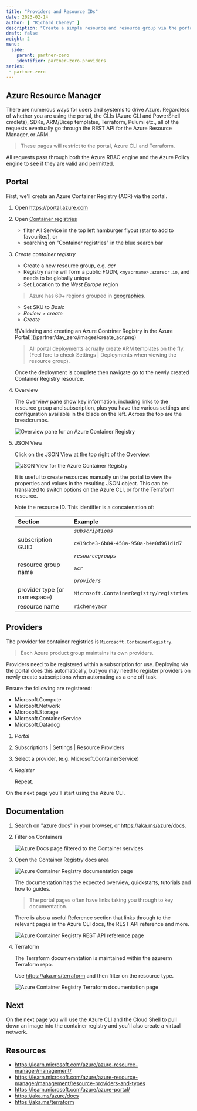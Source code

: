 ```yaml
---
title: "Providers and Resource IDs"
date: 2023-02-14
author: [ "Richard Cheney" ]
description: "Create a simple resource and resource group via the portal. Learn about providers and resourceIds."
draft: false
weight: 2
menu:
  side:
    parent: partner-zero
    identifier: partner-zero-providers
series:
 - partner-zero
---
```


## Azure Resource Manager

There are numerous ways for users and systems to drive Azure. Regardless of whether you are using the portal, the CLIs (Azure CLI and PowerShell cmdlets), SDKs, ARM/Bicep templates, Terraform, Pulumi etc., all of the requests eventually go through the REST API for the Azure Resource Manager, or ARM.

> These pages will restrict to the portal, Azure CLI and Terraform.

All requests pass through both the Azure RBAC engine and the Azure Policy engine to see if they are valid and permitted.

## Portal

First, we'll create an Azure Container Registry (ACR) via the portal.

1. Open <https://portal.azure.com>
1. Open [Container registries](https://portal.azure.com/#view/HubsExtension/BrowseResourceGroups)

    * filter All Service in the top left hamburger flyout (star to add to favourites), or
    * searching on "Container registries" in the blue search bar

1. *Create container registry*
    * Create  a new resource group, e.g. *acr*
    * Registry name will form a public FQDN, `<myacrname>.azurecr.io`, and needs to be globally unique
    * Set Location to the *West Europe* region

    > Azure has 60+ regions grouped in [geographies](https://azure.microsoft.com/explore/global-infrastructure/geographies/#overview).


    * Set SKU to *Basic*
    * *Review + create*
    * *Create*

    ![Validating and creating an Azure Contriner Registry in the Azure Portal]](/partner/day_zero/images/create_acr.png)

    > All portal deployments acrually create ARM templates on the fly. (Feel fere to check Settings | Deployments when viewing the resource group).

      Once the deployment is complete then navigate go to the newly created Container Registry resource.

1. Overview

    The Overview pane show key information, including links to the resource group and subscription, plus you have the various settings and configuration available in the blade on the left. Across the top are the breadcrumbs.

    ![Overview pane for an Azure Container Registry](/partner/day_zero/images/acr_overview.png)

1. JSON View

    Click on the JSON View at the top right of the Overview.

    ![JSON View for the Azure Container Registry](/partner/day_zero/images/json_view.png)

    It is useful to create resources manually un the portal to view the properties and values in the resulting JSON object. This can be translated to switch options on the Azure CLI, or for the Terraform resource.

    Note the resource ID. This identifier is a concatenation of:

    |Section|Example|
    |:---|:---|
    |  | *`subscriptions`* |
    | subscription GUID| `c419cbe3-6b84-458a-950a-b4e0d961d1d7` |
    |  | *`resourcegroups`* |
    | resource group name | `acr` |
    |  | *`providers`* |
    | provider type (or namespace) | `Microsoft.ContainerRegistry/registries` |
    | resource name | `richeneyacr` |

## Providers

The provider for container registries is `Microsoft.ContainerRegistry`.

> Each Azure product group maintains its own providers.

Providers need to be registered within a subscription for use. Deploying via the portal does this automatically, but you may need to register providers on newly create subscriptions when automating as a one off task.

Ensure the following are registered:

* Microsoft.Compute
* Microsoft.Network
* Microsoft.Storage
* Microsoft.ContainerService
* Microsoft.Datadog

1. *Portal*
1. Subscriptions | Settings | Resource Providers
1. Select a provider, (e.g. Microsoft.ContainerService)
1. *Register*

   Repeat.

On the next page you'll start using the Azure CLI.

## Documentation

1. Search on "azure docs" in your browser, or <https://aka.ms/azure/docs>.
1. Filter on Containers

    ![Azure Docs page filtered to the Container services](/partner/day_zero/images/azure_docs.png)

1. Open the Container Registry docs area

    ![Azure Container Registry documentation page](/partner/day_zero/images/acr_docs.png)

    The documentation has the expected overview, quickstarts, tutorials and how to guides.

    > The portal pages often have links taking you through to key documentation.

    There is also a useful Reference section that links through to the relevant pages in the Azure CLI docs, the REST API reference and more.

    ![Azure Container Registry REST API reference page](/partner/day_zero/images/acr_rest_api.png)

1. Terraform

    The Terraform documemntation is maintained within the azurerm Terraform repo.

    Use <https://aka.ms/terraform> and then filter on the resource type.

    ![Azure Container Registry Terraform documentation page](/partner/day_zero/images/acr_terraform.png)


## Next

On the next page you will use the Azure CLI and the Cloud Shell to pull down an image into the container registry and you'll also create a virtual network.

## Resources

* <https://learn.microsoft.com/azure/azure-resource-manager/management/>
* <https://learn.microsoft.com/azure/azure-resource-manager/management/resource-providers-and-types>
* <https://learn.microsoft.com/azure/azure-portal/>
* <https://aka.ms/azure/docs>
* <https://aka.ms/terraform>
